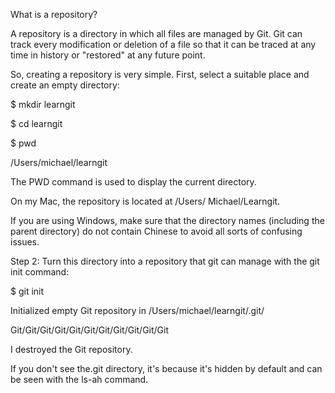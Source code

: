 What is a repository?

A repository is a directory in which all files are managed by Git. Git can track every modification or deletion of a file so that it can be traced at any time in history or "restored" at any future point.

So, creating a repository is very simple. First, select a suitable place and create an empty directory:

$ mkdir learngit

$ cd learngit

$ pwd

/Users/michael/learngit

The PWD command is used to display the current directory.

On my Mac, the repository is located at /Users/ Michael/Learngit.

If you are using Windows, make sure that the directory names (including the parent directory) do not contain Chinese to avoid all sorts of confusing issues.

Step 2: Turn this directory into a repository that git can manage with the git init command:

$ git init

Initialized empty Git repository in /Users/michael/learngit/.git/

Git/Git/Git/Git/Git/Git/Git/Git/Git/Git/Git

I destroyed the Git repository.

If you don't see the.git directory, it's because it's hidden by default and can be seen with the ls-ah command.
